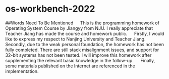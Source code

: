 # os-workbench-2022
##Words Need To Be Mentioned
&emsp;
This is the programming homework of Operating System Course by Jiangyy from NJU.
I really appreciate that Teacher Jiang has made the course and homework public.
&emsp;
Firstly, I would like to express my respect to Nanjing University and Teacher Jiang.
&emsp;
Secondly, due to the weak personal foundation, the homework has not been fully completed.
There are still stack misalignment issues, and support for 32-bit systems has not been tested.
I will improve this homework after supplementing the relevant basic knowledge in the follow-up.
&emsp;
Finally, some materials published on the Internet are referenced in the implementation.
